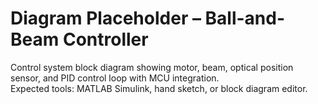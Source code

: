 # Diagram Placeholder – Ball-and-Beam Controller

Control system block diagram showing motor, beam, optical position sensor, and PID control loop with MCU integration.  
Expected tools: MATLAB Simulink, hand sketch, or block diagram editor.
